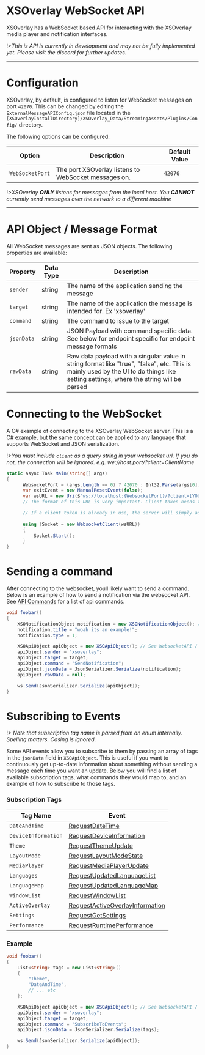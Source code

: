 # XSOverlay WebSocket API

XSOverlay has a WebSocket based API for interacting with the XSOverlay media player and notification interfaces. 

!>_This is API is currently in development and may not be fully implemented yet. Please visit the discord for further updates._

***
# Configuration

XSOverlay, by default, is configured to listen for WebSocket messages on port `42070`. This can be changed by editing the `ExternalMessageAPIConfig.json` file located in the `[XSOverlayInstallDirectory]/XSOverlay_Data/StreamingAssets/Plugins/Config/` directory.

The following options can be configured:

| Option | Description | Default Value |
| --- | --- | --- |
| `WebSocketPort` | The port XSOverlay listens to WebSocket messages on. | `42070` |


!>_XSOverlay **ONLY** listens for messages from the local host. You **CANNOT** currently send messages over the network to a different machine_

***

# API Object / Message Format

All WebSocket messages are sent as JSON objects. The following properties are available:

| Property | Data Type | Description |
| --- | --- | --- |
| `sender` | string | The name of the application sending the message |
| `target` | string | The name of the application the message is intended for. Ex 'xsoverlay'|
| `command` | string | The command to issue to the target |
| `jsonData` | string | JSON Payload with command specific data. See below for endpoint specific for endpoint message formats |
| `rawData` | string | Raw data payload with a singular value in string format like "true", "false", etc. This is mainly used by the UI to do things like setting settings, where the string will be parsed|


# Connecting to the WebSocket
A C# example of connecting to the XSOverlay WebSocket server. This is a C# example, but the same concept can be applied to any language that supports WebSocket and JSON serialization.

!>_You must include `client` as a query string in your websocket url. If you do not, the connection will be ignored. e.g. we://host:port/?client=ClientName_

```cs copy filename="CSharp"
static async Task Main(string[] args)
{
      WebsocketPort = (args.Length == 0) ? 42070 : Int32.Parse(args[0]);
      var exitEvent = new ManualResetEvent(false);
      var wsURL = new Uri($"ws://localhost:{WebsocketPort}/?client=[YOURAPPNAMEHERE]");
      // The format of this URL is very important. Client token needs to be there and should be the name of your application, if a client token is not present, the server will reject the connection.

      // If a client token is already in use, the server will simply add it to a list. This means that if anything sends a message to your client token, it will be sent to everything in that list for the token.
      
      using (Socket = new WebsocketClient(wsURL))
      {
          Socket.Start();
      }
}
```

# Sending a command
After connecting to the websocket, youll likely want to send a command. Below is an example of how to send a notification via the websocket API.
See [API Commands](apicommands) for a list of api commands.

```cs copy filename="CSharp"
void foobar()
{
    XSONotificationObject notification = new XSONotificationObject(); // See WebsocketAPI / XSONotificationObject for more information
    notification.title = "woah its an example!";
    notification.type = 1;

    XSOApiObject apiObject = new XSOApiObject(); // See WebsocketAPI / XSOApiObject for more information
    apiObject.sender = "xsoverlay";
    apiObject.target = target;
    apiObject.command = "SendNotification";
    apiObject.jsonData = JsonSerializer.Serialize(notification);
    apiObject.rawData = null;

    ws.Send(JsonSerializer.Serialize(apiObject));
}
```

# Subscribing to Events
!> _Note that subscription tag name is parsed from an enum internally. Spelling matters. Casing is ignored._

Some API events allow you to subscribe to them by passing an array of tags in the `jsonData` field in `XSOApiObject`.
This is useful if you want to continuously get up-to-date information about something without sending a message each time you want an update.
Below you will find a list of available subscription tags, what commands they would map to, and an example of how to subscribe to those tags.

### Subscription Tags
| Tag Name | Event |
| --- | --- |
| `DateAndTime` | [RequestDateTime](apicommands#RequestDateTime) |
| `DeviceInformation` | [RequestDeviceInformation](apicommands#RequestDeviceInformation) |
| `Theme` | [RequestThemeUpdate](apicommands#RequestThemeUpdate) |
| `LayoutMode` | [RequestLayoutModeState](apicommands#RequestLayoutModeState) |
| `MediaPlayer` | [RequestMediaPlayerUpdate](apicommands#RequestMediaPlayerUpdate) |
| `Languages` | [RequestUpdatedLanguageList](apicommands#RequestUpdatedLanguageList) |
| `LanguageMap` | [RequestUpdatedLanguageMap](apicommands#RequestUpdatedLanguageMap) |
| `WindowList` | [RequestWindowList](apicommands#RequestWindowList) |
| `ActiveOverlay` | [RequestActiveOverlayInformation](apicommands#RequestActiveOverlayInformation) |
| `Settings` | [RequestGetSettings](apicommands#RequestGetSettings) |
| `Performance` | [RequestRuntimePerformance](apicommands#RequestRuntimePerformance) |

### Example
```cs copy filename="CSharp"
void foobar()
{
    List<string> tags = new List<string>()
    {
        "Theme",
        "DateAndTime",
        // ... etc
    };

    XSOApiObject apiObject = new XSOApiObject(); // See WebsocketAPI / XSOApiObject for more information
    apiObject.sender = "xsoverlay";
    apiObject.target = target;
    apiObject.command = "SubscribeToEvents";
    apiObject.jsonData = JsonSerializer.Serialize(tags);

    ws.Send(JsonSerializer.Serialize(apiObject));
}
```